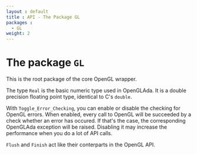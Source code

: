 ```yaml
---
layout : default
title : API - The Package GL
packages :
  - GL
weight: 2
---
```


# The package `GL`

This is the root package of the core OpenGL wrapper.

The type `Real` is the basic numeric type used in OpenGLAda. It is a double precision
floating point type, identical to C's `double`.

With `Toggle_Error_Checking`, you can enable or disable the checking for OpenGL errors.
When enabled, every call to OpenGL will be succeeded by a check whether an error has
occured. If that's the case, the corresponding OpenGLAda exception will be raised.
Disabling it may increase the performance when you do a lot of API calls.

`Flush` and `Finish` act like their conterparts in the OpenGL API.